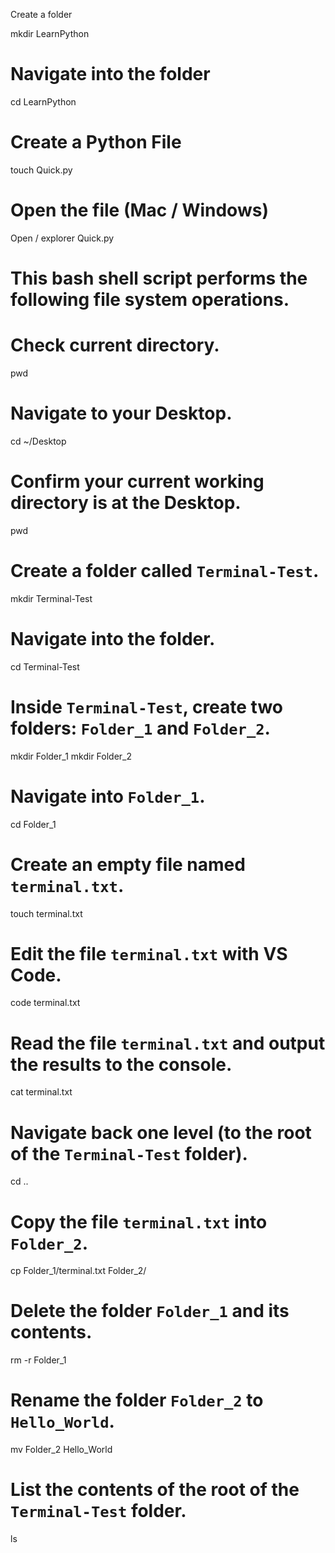  Create a folder
 
 mkdir LearnPython

# Navigate into the folder

cd LearnPython

# Create a Python File
touch Quick.py

# Open the file (Mac / Windows)
Open / explorer Quick.py

# This bash shell script performs the following file system operations.

# Check current directory.
pwd

# Navigate to your Desktop.
cd ~/Desktop

# Confirm your current working directory is at the Desktop.
pwd

# Create a folder called `Terminal-Test`.
mkdir Terminal-Test

# Navigate into the folder.
cd Terminal-Test

# Inside `Terminal-Test`, create two folders: `Folder_1` and `Folder_2`.
mkdir Folder_1
mkdir Folder_2

# Navigate into `Folder_1`.
cd Folder_1

# Create an empty file named `terminal.txt`.
touch terminal.txt

# Edit the file `terminal.txt` with VS Code.
code terminal.txt

# Read the file `terminal.txt` and output the results to the console.
cat terminal.txt

# Navigate back one level (to the root of the `Terminal-Test` folder).
cd ..

# Copy the file `terminal.txt` into `Folder_2`.
cp Folder_1/terminal.txt Folder_2/

# Delete the folder `Folder_1` and its contents.
rm -r Folder_1

# Rename the folder `Folder_2` to `Hello_World`.
mv Folder_2 Hello_World

# List the contents of the root of the `Terminal-Test` folder.
ls
